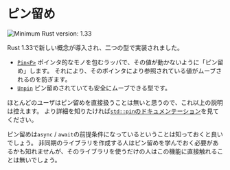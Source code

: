 <!--
# Pinning
-->
# ピン留め

![Minimum Rust version: 1.33](https://img.shields.io/badge/Minimum%20Rust%20Version-1.33-brightgreen.svg)

<!--
Rust 1.33 introduced a new concept, implemented as two types: 
-->
Rust 1.33で新しい概念が導入され、二つの型で実装されました。

<!--
* [`Pin<P>`](https://doc.rust-lang.org/std/pin/struct.Pin.html), a wrapper
  around a kind of pointer which makes that pointer "pin" its value in place,
  preventing the value referenced by that pointer from being moved.
* [`Unpin`](https://doc.rust-lang.org/std/marker/trait.Unpin.html), types that
  are safe to be moved, even if they're pinned.
  -->
* [`Pin<P>`](https://doc.rust-lang.org/std/pin/struct.Pin.html) ポインタ的なモノを包むラッパで、その値が動かないように「ピン留め」します。
それにより、そのポインタにより参照されている値がムーブされるのを防ぎます。
* [`Unpin`](https://doc.rust-lang.org/std/marker/trait.Unpin.html) ピン留めされていても安全にムーブできる型です。

<!--
Most users will not interact with pinning directly, and so we won't explain
more here. For the details, see the [documentation for
`std::pin`](https://doc.rust-lang.org/std/pin/index.html).
-->
ほとんどのユーザはピン留めを直接扱うことは無いと思うので、これ以上の説明は控えます。
より詳細を知りたければ[`std::pin`のドキュメンテーション](https://doc.rust-lang.org/std/pin/index.html)を見てください。

<!--
What *is* useful to know about pinning is that it's a pre-requisite for
`async`/`await`. Folks who write async libraries may need to learn about
pinning, but folks using them generally shouldn't need to interact with this
feature at all.
-->
ピン留めは`async` / `await`の前提条件になっているということは知っておくと良いでしょう。
非同期のライブラリを作成する人はピン留めを学んでおく必要があるかも知れませんが、そのライブラリを使うだけの人はこの機能に直接触れることは無いでしょう。

